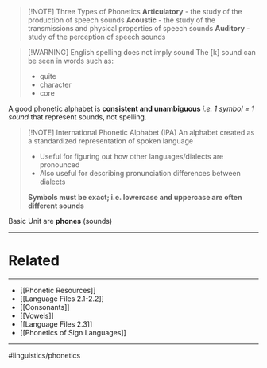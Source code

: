 > [!NOTE] Three Types of Phonetics
> **Articulatory** - the study of the production of speech sounds
> **Acoustic** - the study of the transmissions and physical properties of speech sounds
> **Auditory** - study of the perception of speech sounds

> [!WARNING] English spelling does not imply sound
> The [k] sound can be seen in words such as:
> - quite
> - character
> - core

A good phonetic alphabet is **consistent and unambiguous** *i.e. 1 symbol = 1 sound* that represent sounds, not spelling.

> [!NOTE] International Phonetic Alphabet (IPA)
> An alphabet created as a standardized representation of spoken language
> - Useful for figuring out how other languages/dialects are pronounced
> - Also useful for describing pronunciation differences between dialects
> 
> **Symbols must be exact; i.e. lowercase and uppercase are often different sounds**

Basic Unit are **phones** (sounds)


---
# Related
---
- [[Phonetic Resources]]
- [[Language Files 2.1-2.2]]
- [[Consonants]]
- [[Vowels]]
- [[Language Files 2.3]]
- [[Phonetics of Sign Languages]]
---

#linguistics/phonetics